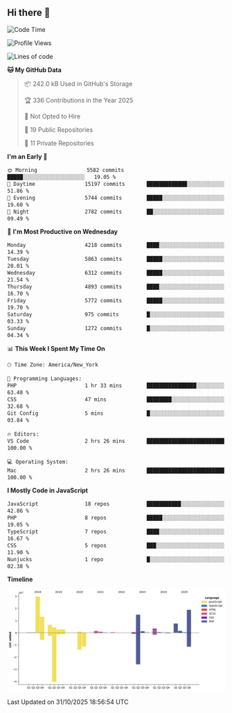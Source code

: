 ## Hi there 👋

<!--START_SECTION:waka-->
![Code Time](http://img.shields.io/badge/Code%20Time-431%20hrs%2030%20mins-blue)

![Profile Views](http://img.shields.io/badge/Profile%20Views-0-blue)

![Lines of code](https://img.shields.io/badge/From%20Hello%20World%20I%27ve%20Written-111.0%20million%20lines%20of%20code-blue)

**🐱 My GitHub Data** 

> 📦 242.0 kB Used in GitHub's Storage 
 > 
> 🏆 336 Contributions in the Year 2025
 > 
> 🚫 Not Opted to Hire
 > 
> 📜 19 Public Repositories 
 > 
> 🔑 11 Private Repositories 
 > 
**I'm an Early 🐤** 

```text
🌞 Morning                5582 commits        █████░░░░░░░░░░░░░░░░░░░░   19.05 % 
🌆 Daytime                15197 commits       █████████████░░░░░░░░░░░░   51.86 % 
🌃 Evening                5744 commits        █████░░░░░░░░░░░░░░░░░░░░   19.60 % 
🌙 Night                  2782 commits        ██░░░░░░░░░░░░░░░░░░░░░░░   09.49 % 
```
📅 **I'm Most Productive on Wednesday** 

```text
Monday                   4218 commits        ████░░░░░░░░░░░░░░░░░░░░░   14.39 % 
Tuesday                  5863 commits        █████░░░░░░░░░░░░░░░░░░░░   20.01 % 
Wednesday                6312 commits        █████░░░░░░░░░░░░░░░░░░░░   21.54 % 
Thursday                 4893 commits        ████░░░░░░░░░░░░░░░░░░░░░   16.70 % 
Friday                   5772 commits        █████░░░░░░░░░░░░░░░░░░░░   19.70 % 
Saturday                 975 commits         █░░░░░░░░░░░░░░░░░░░░░░░░   03.33 % 
Sunday                   1272 commits        █░░░░░░░░░░░░░░░░░░░░░░░░   04.34 % 
```


📊 **This Week I Spent My Time On** 

```text
🕑︎ Time Zone: America/New_York

💬 Programming Languages: 
PHP                      1 hr 33 mins        ████████████████░░░░░░░░░   63.48 % 
CSS                      47 mins             ████████░░░░░░░░░░░░░░░░░   32.68 % 
Git Config               5 mins              █░░░░░░░░░░░░░░░░░░░░░░░░   03.84 % 

🔥 Editors: 
VS Code                  2 hrs 26 mins       █████████████████████████   100.00 % 

💻 Operating System: 
Mac                      2 hrs 26 mins       █████████████████████████   100.00 % 
```

**I Mostly Code in JavaScript** 

```text
JavaScript               18 repos            ███████████░░░░░░░░░░░░░░   42.86 % 
PHP                      8 repos             █████░░░░░░░░░░░░░░░░░░░░   19.05 % 
TypeScript               7 repos             ████░░░░░░░░░░░░░░░░░░░░░   16.67 % 
CSS                      5 repos             ███░░░░░░░░░░░░░░░░░░░░░░   11.90 % 
Nunjucks                 1 repo              █░░░░░░░░░░░░░░░░░░░░░░░░   02.38 % 
```



**Timeline**

![Lines of Code chart](https://raw.githubusercontent.com/wilbertcaba/wilbertcaba/main/assets/bar_graph.png)


 Last Updated on 31/10/2025 18:56:54 UTC
<!--END_SECTION:waka-->

<!--
**wilbertcaba/wilbertcaba** is a ✨ _special_ ✨ repository because its `README.md` (this file) appears on your GitHub profile.

Here are some ideas to get you started:

- 🔭 I’m currently working on ...
- 🌱 I’m currently learning ...
- 👯 I’m looking to collaborate on ...
- 🤔 I’m looking for help with ...
- 💬 Ask me about ...
- 📫 How to reach me: ...
- 😄 Pronouns: ...
- ⚡ Fun fact: ...
-->
